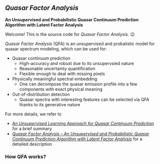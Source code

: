 ## *Quasar Factor Analysis*

**An Unsupervised and Probabilistic Quasar Continuum  Prediction Algorithm with Latent Factor Analysis**



Welcome! This is the source code for *Quasar Factor Analysis*. 😉

*Quasar Factor Analysis* (QFA) is an unsupervised and probalistic model for quasar spectrum modeling, which can be used for:

* Quasar continuum prediction 
  * High-accuracy and robust due to its unsupervsied nature
  * Reasonable uncertainty quantification
  * Flexible enough to deal with missing pixels
* Physically meaningful spectral embedding
  * One can decompose the quasar emission profile into a few components with exact physical meaning
* Out-of-distribution detection
  * Quasar spectra with interesting features can be selected via QFA thanks to its generative nature

For more details, we refer to 

* [*An Unsupervised Learning Approach for Quasar Continuum Prediction*](https://arxiv.org/abs/2207.02788)  for a brief summary
* [*Quasar Factor Analysis – An Unsupervised and Probabilistic Quasar Continuum Prediction Algorithm with Latent Factor Analysis*]()  for a detailed description

### How QFA works?



